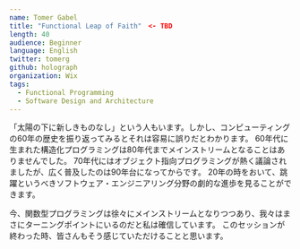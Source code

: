 ```yaml
---
name: Tomer Gabel
title: "Functional Leap of Faith"　<- TBD
length: 40
audience: Beginner
language: English
twitter: tomerg
github: holograph
organization: Wix
tags:
  - Functional Programming
  - Software Design and Architecture
---
```

「太陽の下に新しきものなし」という人もいます。しかし、コンピューティングの60年の歴史を振り返ってみるとそれは容易に誤りだとわかります。
60年代に生まれた構造化プログラミングは80年代までメインストリームとなることはありませんでした。
70年代にはオブジェクト指向プログラミングが熱く議論されましたが、広く普及したのは90年台になってからです。
20年の時をおいて、跳躍というべきソフトウェア・エンジニアリング分野の劇的な進歩を見ることができます。

今、関数型プログラミングは徐々にメインストリームとなりつつあり、我々はまさにターニングポイントにいるのだと私は確信しています。
このセッションが終わった時、皆さんもそう感じていただけることと思います。
